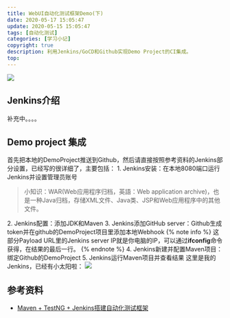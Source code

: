 ```yaml
---
title: WebUI自动化测试框架Demo(下)
date: 2020-05-17 15:05:47
update: 2020-05-15 15:05:47
tags: [自动化测试]
categories: [学习小记]
copyright: true
description: 利用Jenkins/GoCD和Github实现Demo Project的CI集成。
top:
---
```


<img src="https://i.loli.net/2020/05/19/dKSi3gZFTJchr6P.png" >

## Jenkins介绍

补充中。。。。

## Demo project 集成
首先把本地的DemoProject推送到Github，然后请直接按照参考资料的Jenkins部分设置，已经写的很详细了，主要包括：
<span id="inline-toc">1.</span> Jenkins安装：在本地8080端口运行Jenkins并设置管理员账号
>小知识：WAR(Web应用程序归档，英語：Web application archive)，也是一种Java归档，存储XML文件、Java类、JSP和Web应用程序中的其他文件。

<span id="inline-toc">2.</span> Jenkins配置：添加JDK和Maven
<span id="inline-toc">3.</span> Jenkins添加GitHub server：Github生成token并在github的DemoProject项目里添加本地Webhook
{% note info %}
这部分Payload URL里的Jenkins server IP就是你电脑的IP，可以通过**ifconfig**命令获得，在结果的最后一行。
{% endnote %}
<span id="inline-toc">4.</span> Jenkins新建并配置Maven项目：绑定Github的DemoProject
<span id="inline-toc">5.</span> Jenkins运行Maven项目并查看结果
这里是我的Jenkins，已经有小太阳啦：
<img src="https://i.loli.net/2020/05/17/Q5FMxDSWvgNUoXB.png" >


## 参考资料
- [Maven + TestNG + Jenkins搭建自动化测试框架](https://www.jianshu.com/p/28b7ae892ed1)